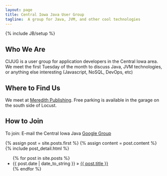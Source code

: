 ```yaml
---
layout: page
title: Central Iowa Java User Group
tagline:  A group for Java, JVM, and other cool technologies
---
```

{% include JB/setup %}

## Who We Are

CIJUG is a user group for application developers in the Central Iowa area. We meet the first Tuesday of the month to discuss Java, JVM technologies, or 
anything else interesting (Javascript, NoSQL, DevOps, etc)

## Where to Find Us

We meet at [Meredith Publishing](http://maps.google.com/maps/place?q=1716+locust&hl=en&cid=11632086222648977254). Free parking is available in the garage on the south side of Locust.

## How to Join

To join: E-mail the Central Iowa Java [Google Group](mailto:central-iowa-java-users-group+subscribe@googlegroups.com)

<div class="blog-index">  
  {% assign post = site.posts.first %}
  {% assign content = post.content %}
  {% include post_detail.html %}
</div>


<ul class="posts">
  {% for post in site.posts %}
    <li><span>{{ post.date | date_to_string }}</span> &raquo; <a href="{{ BASE_PATH }}{{ post.url }}">{{ post.title }}</a></li>
  {% endfor %}
</ul>



